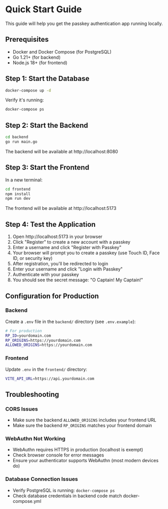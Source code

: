 # Quick Start Guide

This guide will help you get the passkey authentication app running locally.

## Prerequisites

- Docker and Docker Compose (for PostgreSQL)
- Go 1.21+ (for backend)
- Node.js 18+ (for frontend)

## Step 1: Start the Database

```bash
docker-compose up -d
```

Verify it's running:
```bash
docker-compose ps
```

## Step 2: Start the Backend

```bash
cd backend
go run main.go
```

The backend will be available at http://localhost:8080

## Step 3: Start the Frontend

In a new terminal:

```bash
cd frontend
npm install
npm run dev
```

The frontend will be available at http://localhost:5173

## Step 4: Test the Application

1. Open http://localhost:5173 in your browser
2. Click "Register" to create a new account with a passkey
3. Enter a username and click "Register with Passkey"
4. Your browser will prompt you to create a passkey (use Touch ID, Face ID, or security key)
5. After registration, you'll be redirected to login
6. Enter your username and click "Login with Passkey"
7. Authenticate with your passkey
8. You should see the secret message: "O Captain! My Captain!"

## Configuration for Production

### Backend

Create a `.env` file in the `backend/` directory (see `.env.example`):

```bash
# For production
RP_ID=yourdomain.com
RP_ORIGINS=https://yourdomain.com
ALLOWED_ORIGINS=https://yourdomain.com
```

### Frontend

Update `.env` in the `frontend/` directory:

```bash
VITE_API_URL=https://api.yourdomain.com
```

## Troubleshooting

### CORS Issues
- Make sure the backend `ALLOWED_ORIGINS` includes your frontend URL
- Make sure the backend `RP_ORIGINS` matches your frontend domain

### WebAuthn Not Working
- WebAuthn requires HTTPS in production (localhost is exempt)
- Check browser console for error messages
- Ensure your authenticator supports WebAuthn (most modern devices do)

### Database Connection Issues
- Verify PostgreSQL is running: `docker-compose ps`
- Check database credentials in backend code match docker-compose.yml
